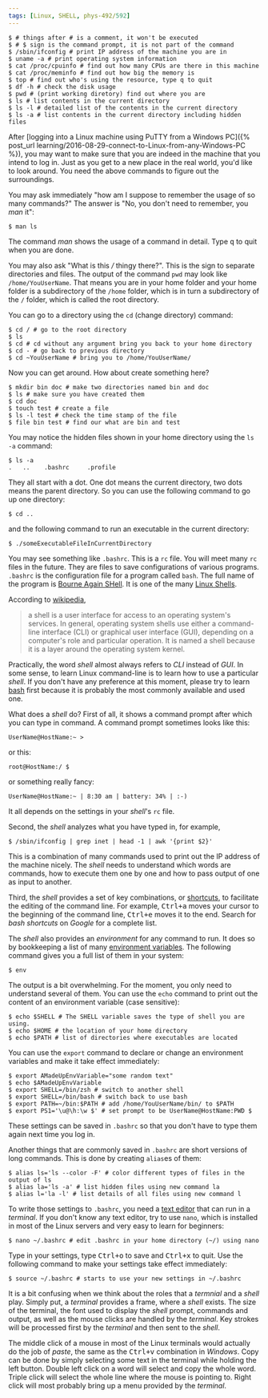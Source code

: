 ```yaml
---
tags: [Linux, SHELL, phys-492/592]
---
```


``` shell
$ # things after # is a comment, it won't be executed
$ # $ sign is the command prompt, it is not part of the command
$ /sbin/ifconfig # print IP address of the machine you are in
$ uname -a # print operating system information
$ cat /proc/cpuinfo # find out how many CPUs are there in this machine
$ cat /proc/meminfo # find out how big the memory is
$ top # find out who's using the resource, type q to quit
$ df -h # check the disk usage
$ pwd # (print working diretory) find out where you are
$ ls # list contents in the current directory
$ ls -l # detailed list of the contents in the current directory
$ ls -a # list contents in the current directory including hidden files
```

After [logging into a Linux machine using PuTTY from a Windows PC]({% post_url 
learning/2016-08-29-connect-to-Linux-from-any-Windows-PC %}), you may want to 
make sure that you are indeed in the machine that you intend to log in. Just 
as you get to a new place in the real world, you'd like to look around. You 
need the above commands to figure out the surroundings.

You may ask immediately "how am I suppose to remember the usage of so many 
commands?" The answer is "No, you don't need to remember, you *man* it":

``` shell
$ man ls
```

The command *man* shows the usage of a command in detail. Type <kbd>q</kbd> to 
quit when you are done.

You may also ask "What is this */* thingy there?". This is the sign to 
separate directories and files. The output of the command `pwd` may look like 
`/home/YouUserName`. That means you are in your home folder and your home 
folder is a subdirectory of the `/home` folder, which is in turn a 
subdirectory of the `/` folder, which is called the root directory.

You can go to a directory using the `cd` (change directory) command:

``` shell
$ cd / # go to the root directory
$ ls
$ cd # cd without any argument bring you back to your home directory
$ cd - # go back to previous directory
$ cd ~YouUserName # bring you to /home/YouUserName/
```

Now you can get around. How about create something here?

``` shell
$ mkdir bin doc # make two directories named bin and doc
$ ls # make sure you have created them
$ cd doc
$ touch test # create a file
$ ls -l test # check the time stamp of the file
$ file bin test # find our what are bin and test
```

You may notice the hidden files shown in your home directory using the `ls -a` 
command:

``` shell
$ ls -a
.   ..    .bashrc     .profile
```

They all start with a dot. One dot means the current directory, two dots means 
the parent directory. So you can use the following command to go up one 
directory:

``` shell
$ cd ..
```

and the following command to run an executable in the current directory:

``` shell
$ ./someExecutableFileInCurrentDirectory
```

You may see something like `.bashrc`. This is a `rc` file. You will meet many 
`rc` files in the future. They are files to save configurations of various 
programs. `.bashrc` is the configuration file for a program called `bash`. The 
full name of the program is [Bourne Again SHell][bash]. It is one of the many 
[Linux Shells](http://www.ibm.com/developerworks/library/l-linux-shells/).

According to [wikipedia][],

> a shell is a user interface for access to an operating system's services. In 
> general, operating system shells use either a command-line interface (CLI) 
> or graphical user interface (GUI), depending on a computer's role and 
> particular operation. It is named a shell because it is a layer around the 
> operating system kernel.

Practically, the word *shell* almost always refers to *CLI* instead of *GUI*. 
In some sense, to learn Linux command-line is to learn how to use a particular 
*shell*. If you don't have any preference at this moment, please try to learn 
[bash][] first because it is probably the most commonly available and used 
one.

What does a *shell* do? First of all, it shows a command prompt after which 
you can type in command. A command prompt sometimes looks like this:


``` shell
UserName@HostName:~ >
```

or this:

``` shell
root@HostName:/ $
```

or something really fancy: 

``` shell
UserName@HostName:~ | 8:30 am | battery: 34% | :-)
```

It all depends on the settings in your *shell*'s `rc` file.

Second, the *shell* analyzes what you have typed in, for example,

``` shell
$ /sbin/ifconfig | grep inet | head -1 | awk '{print $2}'
```

This is a combination of many commands used to print out the IP address of the 
machine nicely. The *shell* needs to understand which words are commands, how 
to execute them one by one and how to pass output of one as input to another.

Third, the *shell* provides a set of key combinations, or [shortcuts][], to 
facilitate the editing of the command line. For example, <kbd>Ctrl+a</kbd> 
moves your cursor to the beginning of the command line, <kbd>Ctrl+e</kbd> moves 
it to the end. Search for *bash shortcuts* on *Google* for a complete list.

The *shell* also provides an *environment* for any command to run. It does so 
by bookkeeping a list of many [environment variables][env]. The following 
command gives you a full list of them in your system:

``` shell
$ env
```

The output is a bit overwhelming. For the moment, you only need to understand 
several of them. You can use the `echo` command to print out the content of an 
environment variable (case sensitive):

``` shell
$ echo $SHELL # The SHELL variable saves the type of shell you are using.
$ echo $HOME # the location of your home directory
$ echo $PATH # list of directories where executables are located
```

You can use the `export` command to declare or change an environment variables 
and make it take effect immediately:

``` shell
$ export AMadeUpEnvVariable="some random text"
$ echo $AMadeUpEnvVariable
$ export SHELL=/bin/zsh # switch to another shell
$ export SHELL=/bin/bash # switch back to use bash
$ export PATH=~/bin:$PATH # add /home/YouUserName/bin/ to $PATH
$ export PS1='\u@\h:\w $' # set prompt to be UserName@HostName:PWD $
```

These settings can be saved in `.bashrc` so that you don't have to type them 
again next time you log in.

Another things that are commonly saved in `.bashrc` are short versions of long 
commands. This is done by creating `alias`es of them:

``` shell
$ alias ls='ls --color -F' # color different types of files in the output of ls
$ alias la='ls -a' # list hidden files using new command la
$ alias l='la -l' # list details of all files using new command l
```

To write those settings to `.bashrc`, you need a [text 
editor](https://en.wikipedia.org/wiki/Text_editor) that can run in a 
*terminal*. If you don't know any text editor, try to use `nano`, which is 
installed in most of the Linux servers and very easy to learn for beginners:

``` shell
$ nano ~/.bashrc # edit .bashrc in your home directory (~/) using nano
```

Type in your settings, type <kbd>Ctrl+o</kbd> to save and <kbd>Ctrl+x</kbd> to 
quit. Use the following command to make your settings take effect immediately:

``` shell
$ source ~/.bashrc # starts to use your new settings in ~/.bashrc
```

It is a bit confusing when we think about the roles that a *termnial* and a 
*shell* play. Simply put, a *terminal* provides a frame, where a *shell* 
exists. The size of the terminal, the font used to display the *shell* prompt, 
commands and output, as well as the mouse clicks are handled by the *terminal*. 
Key strokes will be processed first by the *terminal* and then sent to the 
*shell*.

The middle click of a mouse in most of the Linux terminals would actually do 
the job of *paste*, the same as the <kbd>Ctrl+v</kbd> combination in *Windows*. 
Copy can be done by simply selecting some text in the terminal while holding 
the left button. Double left click on a word will select and copy the whole 
word. Triple click will select the whole line where the mouse is pointing to. 
Right click will most probably bring up a menu provided by the *terminal*.

[bash]:https://www.gnu.org/software/bash
[wikipedia]:https://en.wikipedia.org/wiki/Shell_(computing)
[shortcuts]:http://ss64.com/bash/syntax-keyboard.html
[env]:https://en.wikipedia.org/wiki/Environment_variable
